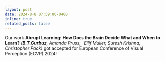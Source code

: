 ```yaml
---
layout: post
date: 2024-8-8 07:59:00-0400
inline: true
related_posts: false
---
```


Our work **Abrupt Learning: How Does the Brain Decide What and When to Learn?** _(**B.T.Gurbuz**, Amanda Pruss, , Eilif Muller, Suresh Krishna, Christopher Pack)_ got accepted for European Conference of Visual Perception (ECVP) 2024!
